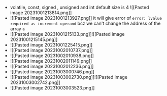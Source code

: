 - volatile, const, signed , unsigned and int default size is 4 ![[Pasted image 20231001213814.png]]
- ![[Pasted image 20231001213927.png]] it will give error of `error: lvalue required as increment operand` bcz we can't change the address of the array `a`
- ![[Pasted image 20231001215133.png]]![[Pasted image 20231001215145.png]]
- ![[Pasted image 20231001225415.png]]
- ![[Pasted image 20231002010737.png]]
- ![[Pasted image 20231002010938.png]]
- ![[Pasted image 20231002011149.png]]
- ![[Pasted image 20231002012236.png]]
- ![[Pasted image 20231003000746.png]]
- ![[Pasted image 20231003002730.png]]![[Pasted image 20231003002742.png]]
- ![[Pasted image 20231003003523.png]]
